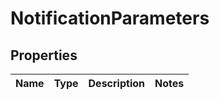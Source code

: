 
# NotificationParameters

## Properties
Name | Type | Description | Notes
------------ | ------------- | ------------- | -------------



